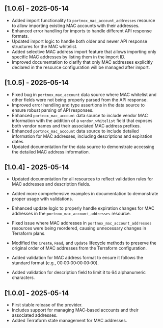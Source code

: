 
## [1.0.6] - 2025-05-14
- Added import functionality to `portnox_mac_account_addresses` resource to allow importing existing MAC accounts with their addresses.
- Enhanced error handling for imports to handle different API response formats.
- Updated import logic to handle both older and newer API response structures for the MAC whitelist.
- Added selective MAC address import feature that allows importing only specific MAC addresses by listing them in the import ID.
- Improved documentation to clarify that only MAC addresses explicitly declared in the resource configuration will be managed after import.

## [1.0.5] - 2025-05-14
- Fixed bug in `portnox_mac_account` data source where MAC whitelist and other fields were not being properly parsed from the API response.
- Improved error handling and type assertions in the data source to ensure robust parsing of API responses.
- Enhanced `portnox_mac_account` data source to include vendor MAC information with the addition of a `vendor_whitelist` field that exposes both vendor names and their associated MAC address prefixes.
- Enhanced `portnox_mac_account` data source to include detailed information for MAC addresses, including descriptions and expiration dates.
- Updated documentation for the data source to demonstrate accessing the detailed MAC address information.

## [1.0.4] - 2025-05-14
- Updated documentation for all resources to reflect validation rules for MAC addresses and description fields.
- Added more comprehensive examples in documentation to demonstrate proper usage with validations.

- Enhanced update logic to properly handle expiration changes for MAC addresses in the `portnox_mac_account_addresses` resource.

- Fixed issue where MAC addresses in `portnox_mac_account_addresses` resources were being reordered, causing unnecessary changes in Terraform plans.
- Modified the `Create`, `Read`, and `Update` lifecycle methods to preserve the original order of MAC addresses from the Terraform configuration.
- Added validation for MAC address format to ensure it follows the standard format (e.g., 00:00:00:00:00:00).
- Added validation for description field to limit it to 64 alphanumeric characters.

## [1.0.0] - 2025-05-14
- First stable release of the provider.
- Includes support for managing MAC-based accounts and their associated addresses.
- Added Terraform state management for MAC addresses.
